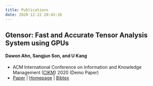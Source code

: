 ```yaml
---
title: Publications
date: 2020-12-22 20:43:16
---
```


## **Gtensor: Fast and Accurate Tensor Analysis System using GPUs**
#### Dawon Ahn, **Sangjun Son**, and U Kang
* ACM International Conference on Information and Knowledge Management ([CIKM](https://www.cikm2020.org/)) 2020
(Demo Paper)
* [Paper](https://dl.acm.org/doi/pdf/10.1145/3340531.3417413) | [Homepage](https://datalab.snu.ac.kr/gtensor/) | [Bibtex](./gtensor.bib)
